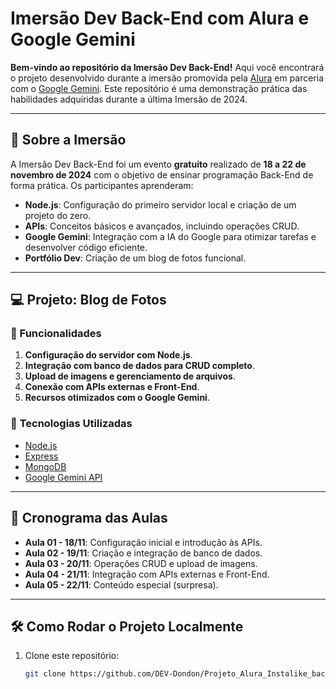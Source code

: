 # Imersão Dev Back-End com Alura e Google Gemini

**Bem-vindo ao repositório da Imersão Dev Back-End!** Aqui você encontrará o projeto desenvolvido durante a imersão promovida pela [Alura](https://www.alura.com.br) em parceria com o [Google Gemini](https://ai.google.com/gemini). Este repositório é uma demonstração prática das habilidades adquiridas durante a última Imersão de 2024.

---

## 🎯 **Sobre a Imersão**
A Imersão Dev Back-End foi um evento **gratuito** realizado de **18 a 22 de novembro de 2024** com o objetivo de ensinar programação Back-End de forma prática. Os participantes aprenderam:
- **Node.js**: Configuração do primeiro servidor local e criação de um projeto do zero.
- **APIs**: Conceitos básicos e avançados, incluindo operações CRUD.
- **Google Gemini**: Integração com a IA do Google para otimizar tarefas e desenvolver código eficiente.
- **Portfólio Dev**: Criação de um blog de fotos funcional.

---

## 💻 **Projeto: Blog de Fotos**
### 📌 Funcionalidades
1. **Configuração do servidor com Node.js**.
2. **Integração com banco de dados para CRUD completo**.
3. **Upload de imagens e gerenciamento de arquivos**.
4. **Conexão com APIs externas e Front-End**.
5. **Recursos otimizados com o Google Gemini**.

### 🚀 **Tecnologias Utilizadas**
- [Node.js](https://nodejs.org/)
- [Express](https://expressjs.com/)
- [MongoDB](https://www.mongodb.com/)
- [Google Gemini API](https://ai.google.com/gemini)

---

## 📅 **Cronograma das Aulas**
- **Aula 01 - 18/11**: Configuração inicial e introdução às APIs.
- **Aula 02 - 19/11**: Criação e integração de banco de dados.
- **Aula 03 - 20/11**: Operações CRUD e upload de imagens.
- **Aula 04 - 21/11**: Integração com APIs externas e Front-End.
- **Aula 05 - 22/11**: Conteúdo especial (surpresa).

---

## 🛠️ **Como Rodar o Projeto Localmente**
1. Clone este repositório:
   ```bash
   git clone https://github.com/DEV-Dondon/Projeto_Alura_Instalike_back-end
